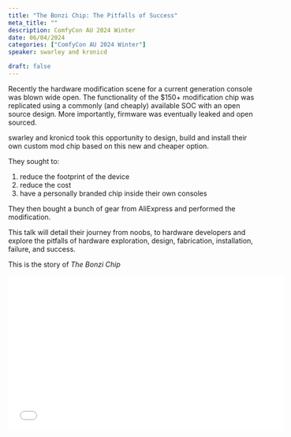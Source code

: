 ```yaml
---
title: "The Bonzi Chip: The Pitfalls of Success"
meta_title: ""
description: ComfyCon AU 2024 Winter
date: 06/04/2024
categories: ["ComfyCon AU 2024 Winter"]
speaker: swarley and kronicd

draft: false
---
```

Recently the hardware modification scene for a current generation console was blown wide open. The functionality of the $150+ modification chip was replicated using a commonly (and cheaply) available SOC with an open source design. More importantly, firmware was eventually leaked and open sourced. 

swarley and kronicd took this opportunity to design, build and install their own custom mod chip based on this new and cheaper option. 

They sought to:

1) reduce the footprint of the device
2) reduce the cost
3) have a personally branded chip inside their own consoles

They then bought a bunch of gear from AliExpress and performed the modification.

This talk will detail their journey from noobs, to hardware developers and explore the pitfalls of hardware exploration, design, fabrication, installation, failure, and success.

This is the story of *The Bonzi Chip*

<iframe width="560" height="315" src="None" title="YouTube video player" frameborder="0" allow="accelerometer; autoplay; clipboard-write; encrypted-media; gyroscope; picture-in-picture; web-share" allowfullscreen></iframe>